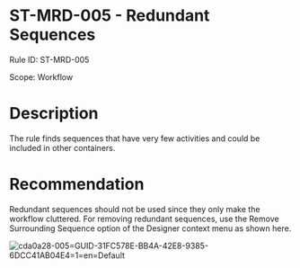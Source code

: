 ﻿# ST-MRD-005 - Redundant Sequences

Rule ID: ST-MRD-005

Scope: Workflow

# Description

The rule finds sequences that have very few activities and could be included in other containers.

# Recommendation

Redundant sequences should not be used since they only make the workflow cluttered. For removing redundant sequences, use the Remove Surrounding Sequence option of the Designer context menu as shown here.

![cda0a28-005=GUID-31FC578E-BB4A-42E8-9385-6DCC41AB04E4=1=en=Default](/images/cda0a28-005=GUID-31FC578E-BB4A-42E8-9385-6DCC41AB04E4=1=en=Default.png)

